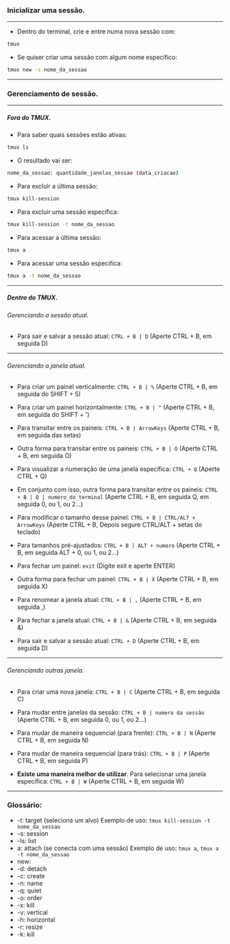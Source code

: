 ### Inicializar uma sessão.
---
- Dentro do terminal, crie e entre numa nova sessão com:

```bash
tmux
```

- Se quiser criar uma sessão com algum nome específico:

```bash
tmux new -s nome_da_sessao
```
---

### Gerenciamento de sessão.
---
##### Fora do TMUX.

- Para saber quais sessões estão ativas:

```bash
tmux ls
```

- O resultado vai ser:

```bash
nome_da_sessao: quantidade_janelas_sessao (data_criacao)
```

- Para excluir a última sessão:

```bash
tmux kill-session
```

- Para excluir uma sessão específica:

```bash
tmux kill-session -t nome_da_sessao
```

- Para acessar a última sessão:

```bash
tmux a
```

- Para acessar uma sessão especifica:

```bash
tmux a -t nome_da_sessao
```
___
##### Dentro do TMUX.

###### Gerenciando a sessão atual.

- Para sair e salvar a sessão atual: `CTRL + B | D` (Aperte CTRL + B, em seguida D)
___
###### Gerenciando a janela atual.

- Para criar um painel verticalmente: `CTRL + B | %` (Aperte CTRL + B, em seguida do SHIFT + 5)

- Para criar um painel horizontalmente: `CTRL + B | "` (Aperte CTRL + B, em seguida do SHIFT + ')

- Para transitar entre os paineis: `CTRL + B | ArrowKeys` (Aperte CTRL + B, em seguida das setas)

- Outra forma para transitar entre os paineis: `CTRL + B | O` (Aperte CTRL + B, em seguida O)

- Para visualizar a numeração de uma janela específica: `CTRL + Q` (Aperte CTRL + Q)

- Em conjunto com isso, outra forma para transitar entre os paineis: `CTRL + B | Q | numero_do_terminal` (Aperte CTRL + B, em seguida Q, em seguida 0, ou 1, ou 2...)

- Para modificar o tamanho desse painel: `CTRL + B | CTRL/ALT + ArrowKeys` (Aperte CTRL + B, Depois segure CTRL/ALT + setas do teclado)

- Para tamanhos pré-ajustados: `CTRL + B | ALT + numero` (Aperte CTRL + B, em seguida ALT + 0, ou 1, ou 2...)

- Para fechar um painel: `exit` (Digite exit e aperte ENTER)

- Outra forma para fechar um painel: `CTRL + B | X` (Aperte CTRL + B, em seguida X)

- Para renomear a janela atual: `CTRL + B | ,` (Aperte CTRL + B, em seguida ,)

- Para fechar a janela atual: `CTRL + B | &` (Aperte CTRL + B, em seguida &)

- Para sair e salvar a sessão atual: `CTRL + D` (Aperte CTRL + B, em seguida D)
___
###### Gerenciando outras janela.

- Para criar uma nova janela: `CTRL + B | C` (Aperte CTRL + B, em seguida C)

- Para mudar entre janelas da sessão: `CTRL + B | numero da sessão` (Aperte CTRL + B, em seguida 0, ou 1, ou 2...)

- Para mudar de maneira sequencial (para frente): `CTRL + B | N` (Aperte CTRL + B, em seguida N)

- Para mudar de maneira sequencial (para trás): `CTRL + B | P` (Aperte CTRL + B, em seguida P)

- **Existe uma maneira melhor de utilizar**. Para selecionar uma janela específica: `CTRL + B | W` (Aperte CTRL + B, em seguida W)
---

### Glossário:
- -t: target (seleciona um alvo)   Exemplo de uso: `tmux kill-session -t nome_da_sessao`
- -s: session
- -ls: list
- a: attach (se conecta com uma sessão)   Exemplo de uso: `tmux a`, `tmux a -t nome_da_sessao`
- new: 
- -d: detach
- -c: create
- -n: name
- -q: quiet
- -o: order
- -x: kill
- -v: vertical
- -h: horizontal
- -r: resize
- -k: kill
